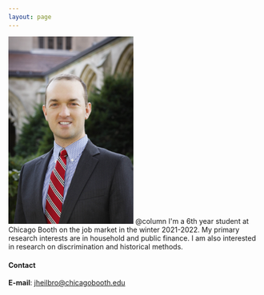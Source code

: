 ```yaml
---
layout: page
---
```



<img src='/images/JohnHeilbron-010.jpg' width='250'/>
@column
I'm a 6th year student at Chicago Booth on the job market in the winter 2021-2022. My primary research interests are in household and public finance. I am also interested in research on discrimination and historical methods. 



#### Contact

**E-mail**: [jheilbro@chicagobooth.edu](mailto:jheilbro@chicagobooth.edu)
